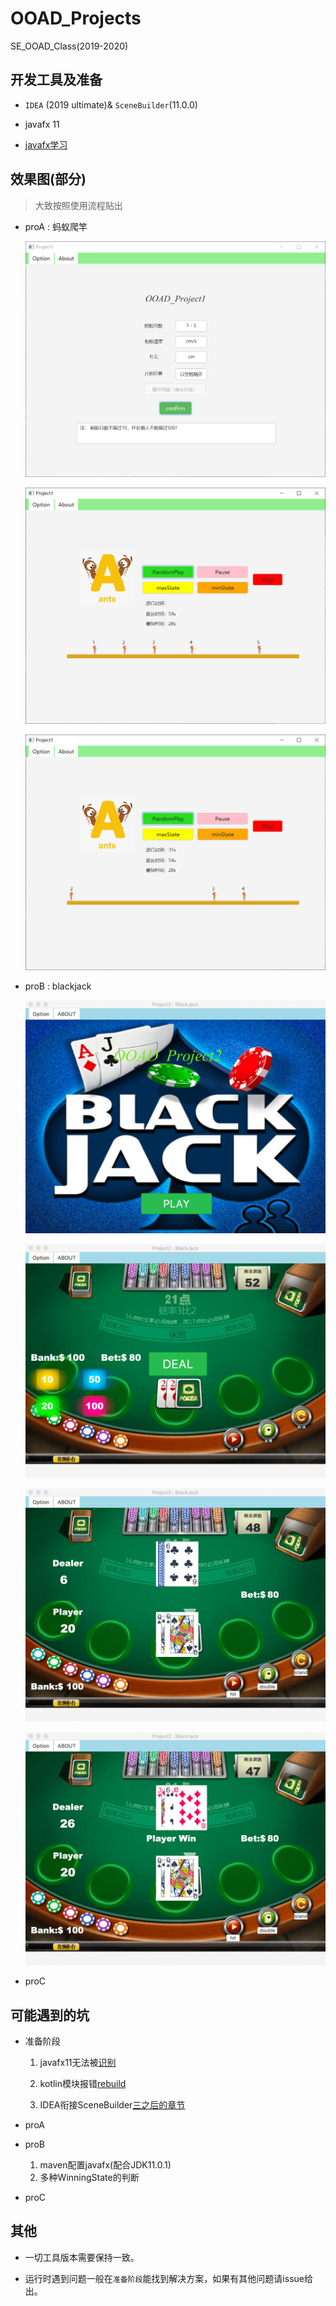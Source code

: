 # OOAD_Projects

SE_OOAD_Class(2019-2020)

## 开发工具及准备
+ `IDEA` (2019 ultimate)& `SceneBuilder`(11.0.0)

+ javafx 11

+  [javafx学习](https://www.w3cschool.cn/java/javafx-line.html)

## 效果图(部分)

> 大致按照使用流程贴出

+ proA  : 蚂蚁爬竿

    ![蚂蚁爬竿1](img/proA_1.png)
    
    ![蚂蚁爬竿2](img/proA_2.png)

    ![蚂蚁爬竿3](img/proA_3.png)

+ proB  : blackjack

    ![21点1](img/proB_1.png)

    ![21点2](img/proB_2.png)

    ![21点3](img/proB_3.png)

    ![21点4](img/proB_4.png)

+ proC

## 可能遇到的坑
+   准备阶段
    1. javafx11无法被[识别](http://www.imooc.com/wenda/detail/573228)
    
    2. kotlin模块报错[rebuild](https://stackoverflow.com/questions/53497454/intellij-idea-ultimate-2018-3-thinks-my-java-9-project-is-a-kotlin-project)
    
    3. IDEA衔接SceneBuilder[三之后的章节](https://blog.csdn.net/u011781521/article/details/86632482)

+   proA

+   proB
    1. maven配置javafx(配合JDK11.0.1)
    2. 多种WinningState的判断

+ proC

## 其他

+ 一切工具版本需要保持一致。

+ 运行时遇到问题一般在`准备阶段`能找到解决方案，如果有其他问题请issue给出。
    
    
